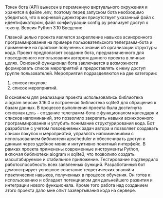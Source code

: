 Токен бота (API) вынесен в переменную виртуального окружения и хранится в файле .env, поэтому перед запуском бота необходимо убедиться,
что в корневой директории присутствует указанный файл с идентификатором, файл конфигурации config.py реализует доступ к токену.
Версия Python 3.10
Введение

Главной целью проекта является закрепление навыков асинхронного программирования на примере пользовательского телеграмм-бота и применение на практике полученных знаний об организации структуры кода. Проект предполагает создание бота, предназначенного для повседневного использования автором данного проекта в личных целях. 
Основной функционал бота заключается в возможности формировать список мероприятий и предоставлять к нему доступ группе пользователей.
Мероприятия подразделяются на две категории:
1.	список покупок;
2.	список мероприятий.
   
В основном для реализации проекта использовались библиотека aiogram версии 3.16.0 и встроенная библиотека sqlite3 для обращения к базам данных.
В процессе выполнения проекта была достигнута основная цель – создание телеграмм-бота с функционалом календаря и списков напоминаний, это позволило закрепить навыки асинхронного программирования и углубить понимание структурирования кода.
Бот разработан с учетом повседневных задач автора и позволяет создавать списки покупок и мероприятий, управлять напоминаниями с использованием библиотеки apscheduler и обеспечивать доступ к данным через удобное меню и интуитивно понятный интерфейс.
В рамках проекта применены современные инструменты Python, включая библиотеки aiogram и sqlite3, что позволило создать масштабируемое и стабильное приложение. Тестирование подтвердило работоспособность всех заявленных функций.
Разработанный бот демонстрирует успешное сочетание теоретических знаний и практических навыков, полученных в процессе обучения. Он готов к использованию и обладает потенциалом для дальнейшего развития и интеграции нового функционала.
Кроме того работа над созданием этого проекта дало мне опыт зазвертывания кода на сервере. 
